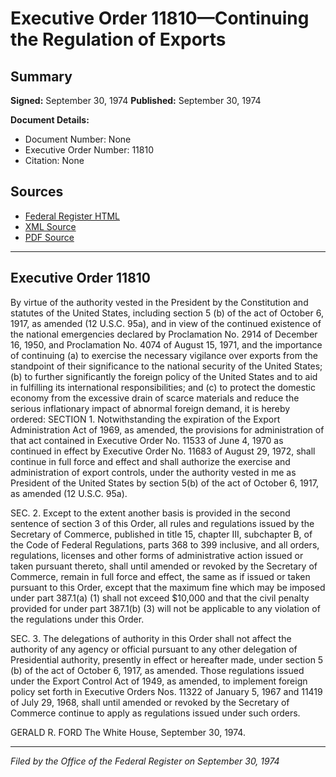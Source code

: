 # Executive Order 11810—Continuing the Regulation of Exports

## Summary

**Signed:** September 30, 1974
**Published:** September 30, 1974

**Document Details:**
- Document Number: None
- Executive Order Number: 11810
- Citation: None

## Sources
- [Federal Register HTML](https://www.presidency.ucsb.edu/documents/executive-order-11810-continuing-the-regulation-exports)
- [XML Source](None)
- [PDF Source](None)

---

## Executive Order 11810

By virtue of the authority vested in the President by the Constitution and statutes of the United States, including section 5 (b) of the act of October 6, 1917, as amended (12 U.S.C. 95a), and in view of the continued existence of the national emergencies declared by Proclamation No. 2914 of December 16, 1950, and Proclamation No. 4074 of August 15, 1971, and the importance of continuing (a) to exercise the necessary vigilance over exports from the standpoint of their significance to the national security of the United States; (b) to further significantly the foreign policy of the United States and to aid in fulfilling its international responsibilities; and (c) to protect the domestic economy from the excessive drain of scarce materials and reduce the serious inflationary impact of abnormal foreign demand, it is hereby ordered:
SECTION 1. Notwithstanding the expiration of the Export Administration Act of 1969, as amended, the provisions for administration of that act contained in Executive Order No. 11533 of June 4, 1970 as continued in effect by Executive Order No. 11683 of August 29, 1972, shall continue in full force and effect and shall authorize the exercise and administration of export controls, under the authority vested in me as President of the United States by section 5(b) of the act of October 6, 1917, as amended (12 U.S.C. 95a).

SEC. 2. Except to the extent another basis is provided in the second sentence of section 3 of this Order, all rules and regulations issued by the Secretary of Commerce, published in title 15, chapter III, subchapter B, of the Code of Federal Regulations, parts 368 to 399 inclusive, and all orders, regulations, licenses and other forms of administrative action issued or taken pursuant thereto, shall until amended or revoked by the Secretary of Commerce, remain in full force and effect, the same as if issued or taken pursuant to this Order, except that the maximum fine which may be imposed under part 387.1(a) (1) shall not exceed $10,000 and that the civil penalty provided for under part 387.1(b) (3) will not be applicable to any violation of the regulations under this Order.

SEC. 3. The delegations of authority in this Order shall not affect the authority of any agency or official pursuant to any other delegation of Presidential authority, presently in effect or hereafter made, under section 5 (b) of the act of October 6, 1917, as amended. Those regulations issued under the Export Control Act of 1949, as amended, to implement foreign policy set forth in Executive Orders Nos. 11322 of January 5, 1967 and 11419 of July 29, 1968, shall until amended or revoked by the Secretary of Commerce continue to apply as regulations issued under such orders.

GERALD R. FORD
The White House,
September 30, 1974.

---

*Filed by the Office of the Federal Register on September 30, 1974*
